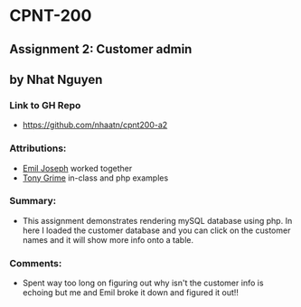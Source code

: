 # CPNT-200
## Assignment 2: Customer admin
## by Nhat Nguyen

### Link to GH Repo
- https://github.com/nhaatn/cpnt200-a2

### Attributions:
- [Emil Joseph](https://github.com/mayorbcode) worked together
- [Tony Grime](https://github.com/acidtone) in-class and php examples

### Summary:
- This assignment demonstrates rendering mySQL database using php. In here I loaded the customer database and you can click on the customer names and it will show more info onto a table. 

### Comments:
- Spent way too long on figuring out why isn't the customer info is echoing but me and Emil broke it down and figured it out!!